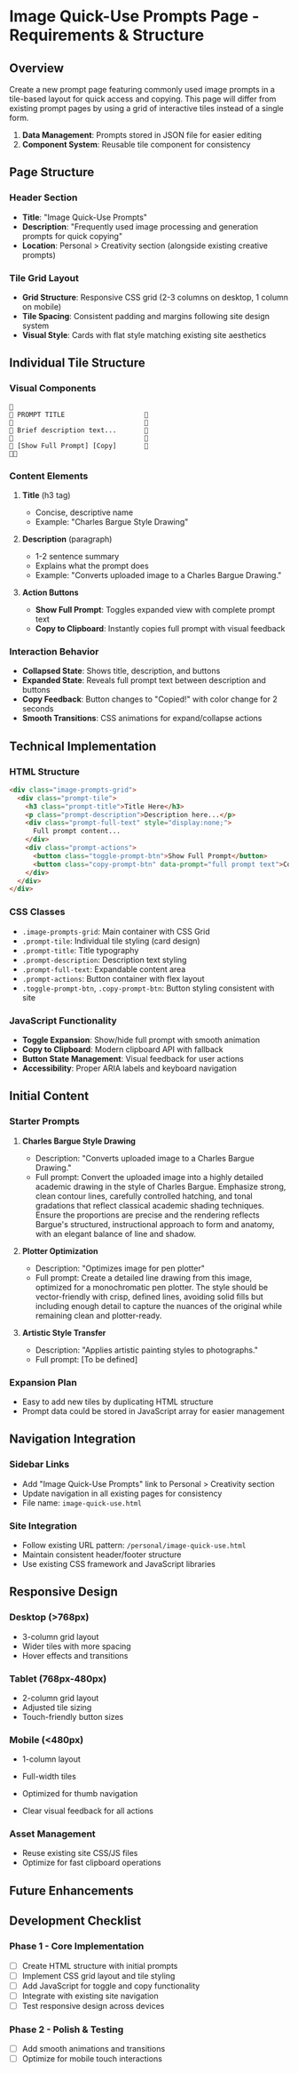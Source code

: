 # Image Quick-Use Prompts Page - Requirements & Structure

## Overview
Create a new prompt page featuring commonly used image prompts in a tile-based layout for quick access and copying. This page will differ from existing prompt pages by using a grid of interactive tiles instead of a single form.

1. **Data Management**: Prompts stored in JSON file for easier editing
2. **Component System**: Reusable tile component for consistency

## Page Structure

### Header Section
- **Title**: "Image Quick-Use Prompts" 
- **Description**: "Frequently used image processing and generation prompts for quick copying"
- **Location**: Personal > Creativity section (alongside existing creative prompts)

### Tile Grid Layout
- **Grid Structure**: Responsive CSS grid (2-3 columns on desktop, 1 column on mobile)
- **Tile Spacing**: Consistent padding and margins following site design system
- **Visual Style**: Cards with flat style matching existing site aesthetics

## Individual Tile Structure

### Visual Components
```
                                 
 PROMPT TITLE                    
                                 
 Brief description text...       
                                 
 [Show Full Prompt] [Copy]       
                                 
```

### Content Elements
1. **Title** (h3 tag)
   - Concise, descriptive name
   - Example: "Charles Bargue Style Drawing"

2. **Description** (paragraph)
   - 1-2 sentence summary
   - Explains what the prompt does
   - Example: "Converts uploaded image to a Charles Bargue Drawing."

3. **Action Buttons**
   - **Show Full Prompt**: Toggles expanded view with complete prompt text
   - **Copy to Clipboard**: Instantly copies full prompt with visual feedback

### Interaction Behavior
- **Collapsed State**: Shows title, description, and buttons
- **Expanded State**: Reveals full prompt text between description and buttons
- **Copy Feedback**: Button changes to "Copied!" with color change for 2 seconds
- **Smooth Transitions**: CSS animations for expand/collapse actions

## Technical Implementation

### HTML Structure
```html
<div class="image-prompts-grid">
  <div class="prompt-tile">
    <h3 class="prompt-title">Title Here</h3>
    <p class="prompt-description">Description here...</p>
    <div class="prompt-full-text" style="display:none;">
      Full prompt content...
    </div>
    <div class="prompt-actions">
      <button class="toggle-prompt-btn">Show Full Prompt</button>
      <button class="copy-prompt-btn" data-prompt="full prompt text">Copy</button>
    </div>
  </div>
</div>
```

### CSS Classes
- `.image-prompts-grid`: Main container with CSS Grid
- `.prompt-tile`: Individual tile styling (card design)
- `.prompt-title`: Title typography
- `.prompt-description`: Description text styling
- `.prompt-full-text`: Expandable content area
- `.prompt-actions`: Button container with flex layout
- `.toggle-prompt-btn`, `.copy-prompt-btn`: Button styling consistent with site

### JavaScript Functionality
- **Toggle Expansion**: Show/hide full prompt with smooth animation
- **Copy to Clipboard**: Modern clipboard API with fallback
- **Button State Management**: Visual feedback for user actions
- **Accessibility**: Proper ARIA labels and keyboard navigation

## Initial Content

### Starter Prompts
1. **Charles Bargue Style Drawing**
   - Description: "Converts uploaded image to a Charles Bargue Drawing."
   - Full prompt: Convert the uploaded image into a highly detailed academic drawing in the style of Charles Bargue. Emphasize strong, clean contour lines, carefully controlled hatching, and tonal gradations that reflect classical academic shading techniques. Ensure the proportions are precise and the rendering reflects Bargue's structured, instructional approach to form and anatomy, with an elegant balance of line and shadow.

2. **Plotter Optimization**
   - Description: "Optimizes image for pen plotter"
   - Full prompt: Create a detailed line drawing from this image, optimized for a monochromatic pen plotter. The style should be vector-friendly with crisp, defined lines, avoiding solid fills but including enough detail to capture the nuances of the original while remaining clean and plotter-ready.

3. **Artistic Style Transfer**
   - Description: "Applies artistic painting styles to photographs."
   - Full prompt: [To be defined]

### Expansion Plan
- Easy to add new tiles by duplicating HTML structure
- Prompt data could be stored in JavaScript array for easier management


## Navigation Integration

### Sidebar Links
- Add "Image Quick-Use Prompts" link to Personal > Creativity section
- Update navigation in all existing pages for consistency
- File name: `image-quick-use.html`

### Site Integration
- Follow existing URL pattern: `/personal/image-quick-use.html`
- Maintain consistent header/footer structure
- Use existing CSS framework and JavaScript libraries

## Responsive Design

### Desktop (>768px)
- 3-column grid layout
- Wider tiles with more spacing
- Hover effects and transitions

### Tablet (768px-480px)
- 2-column grid layout
- Adjusted tile sizing
- Touch-friendly button sizes

### Mobile (<480px)
- 1-column layout
- Full-width tiles
- Optimized for thumb navigation

- Clear visual feedback for all actions



### Asset Management
- Reuse existing site CSS/JS files
- Optimize for fast clipboard operations

## Future Enhancements


## Development Checklist

### Phase 1 - Core Implementation
- [ ] Create HTML structure with initial prompts
- [ ] Implement CSS grid layout and tile styling
- [ ] Add JavaScript for toggle and copy functionality
- [ ] Integrate with existing site navigation
- [ ] Test responsive design across devices

### Phase 2 - Polish & Testing
- [ ] Add smooth animations and transitions
- [ ] Optimize for mobile touch interactions
